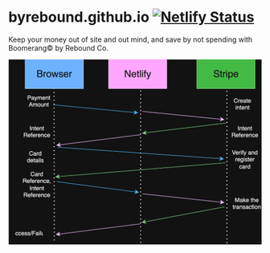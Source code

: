 # byrebound.github.io [![Netlify Status](https://api.netlify.com/api/v1/badges/2b9f1bac-32e7-4667-8196-4ec1b663abd4/deploy-status)](https://app.netlify.com/projects/resplendent-chimera-64ee41/deploys)
Keep your money out of site and out mind, and save by not spending with Boomerang© by Rebound Co.

![Stripe server dataflow](./res/stripe_serverflow3.svg)

